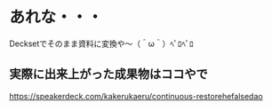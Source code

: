 # あれな・・・

Decksetでそのまま資料に変換や〜（＾ω＾）ﾍﾟﾛﾍﾟﾛ

## 実際に出来上がった成果物はココやで

https://speakerdeck.com/kakerukaeru/continuous-restorehefalsedao
